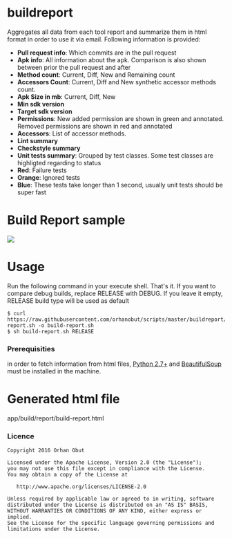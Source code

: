 # buildreport
Aggregates all data from each tool report and summarize them in html format in order to use it via email. Following information is provided:

- **Pull request info**: Which commits are in the pull request
- **Apk info**: All information about the apk. Comparison is also shown between prior the pull request and after
 - **Method count**: Current, Diff, New and Remaining count
 - **Accessors Count**: Current, Diff and New synthetic accessor methods count.
 - **Apk Size in mb**: Current, Diff, New
 - **Min sdk version**
 - **Target sdk version**
 - **Permissions**: New added permission are shown in green and annotated. Removed permissions are shown in red and annotated
 - **Accessors**: List of accessor methods.
- **Lint summary**
- **Checkstyle summary**
- **Unit tests summary**: Grouped by test classes. Some test classes are highligted regarding to status
 - **Red**: Failure tests
 - **Orange**: Ignored tests
 - **Blue**: These tests take longer than 1 second, usually unit tests should be super fast

# Build Report sample
<img src='https://github.com/orhanobut/buildreport/blob/master/art/screenshot.png'/>

# Usage
Run the following command in your execute shell. That's it. If you want to compare debug builds, replace RELEASE with DEBUG. If you leave it empty, RELEASE build type will be used as default

```shell
$ curl https://raw.githubusercontent.com/orhanobut/scripts/master/buildreport/build-report.sh -o build-report.sh
$ sh build-report.sh RELEASE
```

### Prerequisities
in order to fetch information from html files, [Python 2.7+](https://www.python.org/downloads/)  and [BeautifulSoup](https://www.crummy.com/software/BeautifulSoup/bs4/doc/#) must be installed in the machine.


# Generated html file
app/build/report/build-report.html

### Licence
```
Copyright 2016 Orhan Obut

Licensed under the Apache License, Version 2.0 (the "License");
you may not use this file except in compliance with the License.
You may obtain a copy of the License at

   http://www.apache.org/licenses/LICENSE-2.0

Unless required by applicable law or agreed to in writing, software
distributed under the License is distributed on an "AS IS" BASIS,
WITHOUT WARRANTIES OR CONDITIONS OF ANY KIND, either express or implied.
See the License for the specific language governing permissions and
limitations under the License.
```
